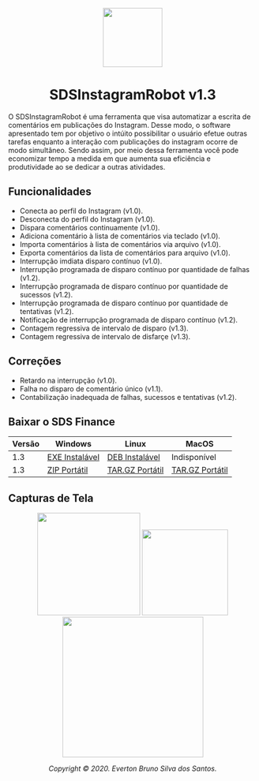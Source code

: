 <p id="simbol" align="center">
	<img src="https://i.imgur.com/cjXRVut.png" height="120px"/>
	<h1 align="center">SDSInstagramRobot v1.3</h1>
</p>

O SDSInstagramRobot é uma ferramenta que visa automatizar a escrita de comentários em publicações do Instagram. Desse modo, o software apresentado tem por objetivo o intúito possibilitar o usuário efetue outras tarefas enquanto a interação com publicações do instagram ocorre de modo simultâneo. Sendo assim, por meio dessa ferramenta você pode economizar tempo a medida em que aumenta sua eficiência e produtividade ao se dedicar a outras atividades.

## Funcionalidades
- Conecta ao perfil do Instagram (v1.0).
- Desconecta do perfil do Instagram (v1.0).
- Dispara comentários continuamente (v1.0).
- Adiciona comentário à lista de comentários via teclado (v1.0).
- Importa comentários à lista de comentários via arquivo (v1.0).
- Exporta comentários da lista de comentários para arquivo (v1.0).
- Interrupção imdiata disparo contínuo (v1.0).
- Interrupção programada de disparo contínuo por quantidade de falhas (v1.2).
- Interrupção programada de disparo contínuo por quantidade de sucessos (v1.2).
- Interrupção programada de disparo contínuo por quantidade de tentativas (v1.2).
- Notificação de interrupção programada de disparo contínuo (v1.2).
- Contagem regressiva de intervalo de disparo (v1.3).
- Contagem regressiva de intervalo de disfarçe (v1.3).

## Correções
- Retardo na interrupção (v1.0).
- Falha no disparo de comentário único (v1.1).
- Contabilização inadequada de falhas, sucessos e tentativas (v1.2).

## Baixar o SDS Finance

| Versão | Windows | Linux | MacOS |
| --- | --- | --- | --- |
| 1.3 | [EXE Instalável][100] | [DEB Instalável][200] | Indisponível |
| 1.3 | [ZIP Portátil][101] | [TAR.GZ Portátil][201] | [TAR.GZ Portátil][301] |

## Capturas de Tela

<p id="simbol" align="center">
	<img src="https://i.imgur.com/1Epwvld.png" height="208px"/>
	<img src="https://i.imgur.com/ESepbji.png" height="174px"/>
	<img src="https://i.imgur.com/ekYlZQZ.png" height="285px"/>
</p>

[//]: #DownloadFile
[100]: https://github.com/evertonbrunosds/SDSInstagramRobot/releases/download/v1.3/SDSIR-Windows-setup-32and64.exe
[101]: https://github.com/evertonbrunosds/SDSInstagramRobot/releases/download/v1.3/SDSIR-Windows-portable-32and64.zip
[200]: https://github.com/evertonbrunosds/SDSInstagramRobot/releases/download/v1.3/SDSIR-Linux-setup-32and64.deb
[201]: https://github.com/evertonbrunosds/SDSInstagramRobot/releases/download/v1.3/SDSIR-Linux-portable-32and64.tar.gz
[301]: https://github.com/evertonbrunosds/SDSInstagramRobot/releases/download/v1.3/SDSIR-MacOS-portable.tar.gz

<p align="center"><em> Copyright © 2020. Everton Bruno Silva dos Santos. </em></p>
